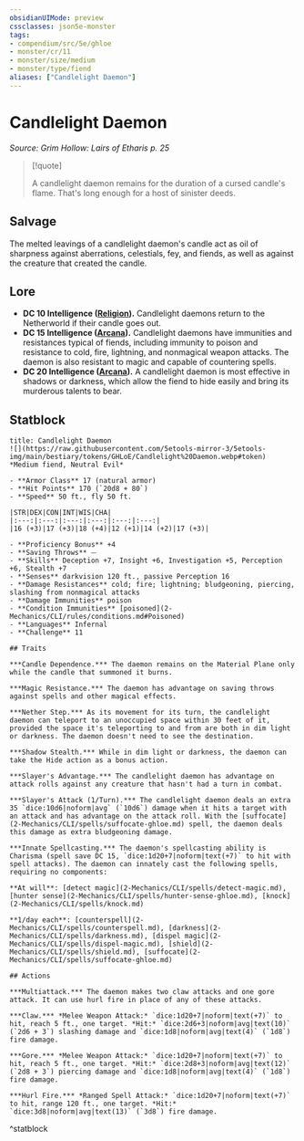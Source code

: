 ```yaml
---
obsidianUIMode: preview
cssclasses: json5e-monster
tags:
- compendium/src/5e/ghloe
- monster/cr/11
- monster/size/medium
- monster/type/fiend
aliases: ["Candlelight Daemon"]
---
```

# Candlelight Daemon
*Source: Grim Hollow: Lairs of Etharis p. 25*  

> [!quote]  
> 
> A candlelight daemon remains for the duration of a cursed candle's flame. That's long enough for a host of sinister deeds.

## Salvage

The melted leavings of a candlelight daemon's candle act as oil of sharpness against aberrations, celestials, fey, and fiends, as well as against the creature that created the candle.

## Lore

- **DC 10 Intelligence ([Religion](2-Mechanics/CLI/rules/skills.md#Religion)).** Candlelight daemons return to the Netherworld if their candle goes out.  
- **DC 15 Intelligence ([Arcana](2-Mechanics/CLI/rules/skills.md#Arcana)).** Candlelight daemons have immunities and resistances typical of fiends, including immunity to poison and resistance to cold, fire, lightning, and nonmagical weapon attacks. The daemon is also resistant to magic and capable of countering spells.  
- **DC 20 Intelligence ([Arcana](2-Mechanics/CLI/rules/skills.md#Arcana)).** A candlelight daemon is most effective in shadows or darkness, which allow the fiend to hide easily and bring its murderous talents to bear.  

## Statblock

```ad-statblock
title: Candlelight Daemon
![](https://raw.githubusercontent.com/5etools-mirror-3/5etools-img/main/bestiary/tokens/GHLoE/Candlelight%20Daemon.webp#token)
*Medium fiend, Neutral Evil*

- **Armor Class** 17 (natural armor)
- **Hit Points** 170 (`20d8 + 80`)
- **Speed** 50 ft., fly 50 ft.

|STR|DEX|CON|INT|WIS|CHA|
|:---:|:---:|:---:|:---:|:---:|:---:|
|16 (+3)|17 (+3)|18 (+4)|12 (+1)|14 (+2)|17 (+3)|

- **Proficiency Bonus** +4
- **Saving Throws** ⏤
- **Skills** Deception +7, Insight +6, Investigation +5, Perception +6, Stealth +7
- **Senses** darkvision 120 ft., passive Perception 16
- **Damage Resistances** cold; fire; lightning; bludgeoning, piercing, slashing from nonmagical attacks
- **Damage Immunities** poison
- **Condition Immunities** [poisoned](2-Mechanics/CLI/rules/conditions.md#Poisoned)
- **Languages** Infernal
- **Challenge** 11

## Traits

***Candle Dependence.*** The daemon remains on the Material Plane only while the candle that summoned it burns.

***Magic Resistance.*** The daemon has advantage on saving throws against spells and other magical effects.

***Nether Step.*** As its movement for its turn, the candlelight daemon can teleport to an unoccupied space within 30 feet of it, provided the space it's teleporting to and from are both in dim light or darkness. The daemon doesn't need to see the destination.

***Shadow Stealth.*** While in dim light or darkness, the daemon can take the Hide action as a bonus action.

***Slayer's Advantage.*** The candlelight daemon has advantage on attack rolls against any creature that hasn't had a turn in combat.

***Slayer's Attack (1/Turn).*** The candlelight daemon deals an extra 35 `dice:10d6|noform|avg` (`10d6`) damage when it hits a target with an attack and has advantage on the attack roll. With the [suffocate](2-Mechanics/CLI/spells/suffocate-ghloe.md) spell, the daemon deals this damage as extra bludgeoning damage.

***Innate Spellcasting.*** The daemon's spellcasting ability is Charisma (spell save DC 15, `dice:1d20+7|noform|text(+7)` to hit with spell attacks). The daemon can innately cast the following spells, requiring no components:

**At will**: [detect magic](2-Mechanics/CLI/spells/detect-magic.md), [hunter sense](2-Mechanics/CLI/spells/hunter-sense-ghloe.md), [knock](2-Mechanics/CLI/spells/knock.md)

**1/day each**: [counterspell](2-Mechanics/CLI/spells/counterspell.md), [darkness](2-Mechanics/CLI/spells/darkness.md), [dispel magic](2-Mechanics/CLI/spells/dispel-magic.md), [shield](2-Mechanics/CLI/spells/shield.md), [suffocate](2-Mechanics/CLI/spells/suffocate-ghloe.md)

## Actions

***Multiattack.*** The daemon makes two claw attacks and one gore attack. It can use hurl fire in place of any of these attacks.

***Claw.*** *Melee Weapon Attack:* `dice:1d20+7|noform|text(+7)` to hit, reach 5 ft., one target. *Hit:* `dice:2d6+3|noform|avg|text(10)` (`2d6 + 3`) slashing damage and `dice:1d8|noform|avg|text(4)` (`1d8`) fire damage.

***Gore.*** *Melee Weapon Attack:* `dice:1d20+7|noform|text(+7)` to hit, reach 5 ft., one target. *Hit:* `dice:2d8+3|noform|avg|text(12)` (`2d8 + 3`) piercing damage and `dice:1d8|noform|avg|text(4)` (`1d8`) fire damage.

***Hurl Fire.*** *Ranged Spell Attack:* `dice:1d20+7|noform|text(+7)` to hit, range 120 ft., one target. *Hit:* `dice:3d8|noform|avg|text(13)` (`3d8`) fire damage.
```
^statblock